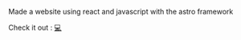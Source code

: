 Made a website using react and javascript with the astro framework 

Check it out : [:computer:](https://haneeftaher.com/)

